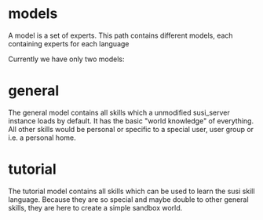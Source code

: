 # models
A model is a set of experts.
This path contains different models, each containing experts for each language

Currently we have only two models:

# general
The general model contains all skills which a unmodified susi_server instance loads by default.
It has the basic "world knowledge" of everything. All other skills would be personal or specific to a special user, user group or i.e. a personal home.

# tutorial
The tutorial model contains all skills which can be used to learn the susi skill language.
Because they are so special and maybe double to other general skills, they are here to create a simple sandbox world.
